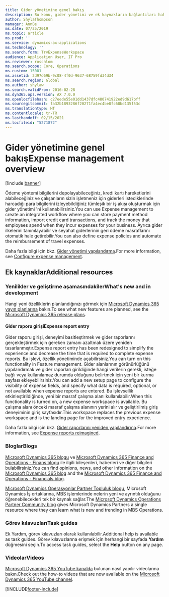 ```yaml
---
title: Gider yönetimine genel bakış
description: Bu konu, gider yönetimi ve ek kaynakların bağlantıları hakkında genel bilgiler sağlar. Ödeme yöntemi bilgilerini depolayabileceğiniz, kredi kartı hareketlerini alabileceğiniz ve çalışanların sizin işletmeniz için giderleri istediklerinde harcadığı para bilgilerini izleyebildiğiniz tümleşik bir iş akışı oluşturmak için gider yönetimi 'ni kullanabilirsiniz.
author: ShylaThompson
manager: AnnBe
ms.date: 07/25/2019
ms.topic: article
ms.prod: ''
ms.service: dynamics-ax-applications
ms.technology: ''
ms.search.form: TrvExpenseWorkspace
audience: Application User, IT Pro
ms.reviewer: roschlom
ms.search.scope: Core, Operations
ms.custom: 15001
ms.assetid: 2d97d69b-9c08-4f0d-9637-68759fd34d34
ms.search.region: Global
ms.author: shylaw
ms.search.validFrom: 2016-02-28
ms.dyn365.ops.version: AX 7.0.0
ms.openlocfilehash: c27eede55e01dd1437dfc480741922ed9d617bff
ms.sourcegitcommit: fa32b1893286f20271fa4ec4be8fc68bd135f53c
ms.translationtype: HT
ms.contentlocale: tr-TR
ms.lasthandoff: 02/15/2021
ms.locfileid: "5271872"
---
```

# <a name="expense-management-overview"></a><span data-ttu-id="818c8-104">Gider yönetimine genel bakış</span><span class="sxs-lookup"><span data-stu-id="818c8-104">Expense management overview</span></span>

[!include [banner](../includes/banner.md)]

<span data-ttu-id="818c8-105">Ödeme yöntemi bilgilerini depolayabileceğiniz, kredi kartı hareketlerini alabileceğiniz ve çalışanların sizin işletmeniz için giderleri istediklerinde harcadığı para bilgilerini izleyebildiğiniz tümleşik bir iş akışı oluşturmak için gider yönetimi 'ni kullanabilirsiniz.</span><span class="sxs-lookup"><span data-stu-id="818c8-105">You can use Expense management to create an integrated workflow where you can store payment method information, import credit card transactions, and track the money that employees spend when they incur expenses for your business.</span></span> <span data-ttu-id="818c8-106">Ayrıca gider ilkelerini tanımlayabilir ve seyahat giderlerinin geri ödeme masraflarını otomatik hale getirebilir.</span><span class="sxs-lookup"><span data-stu-id="818c8-106">You can also define expense policies and automate the reimbursement of travel expenses.</span></span>

<span data-ttu-id="818c8-107">Daha fazla bilgi için bkz. [Gider yönetimi yapılandırma](plan-expense-management.md).</span><span class="sxs-lookup"><span data-stu-id="818c8-107">For more information, see [Configure expense management](plan-expense-management.md).</span></span>

## <a name="additional-resources"></a><span data-ttu-id="818c8-108">Ek kaynaklar</span><span class="sxs-lookup"><span data-stu-id="818c8-108">Additional resources</span></span>

### <a name="whats-new-and-in-development"></a><span data-ttu-id="818c8-109">Yenilikler ve geliştirme aşamasındakiler</span><span class="sxs-lookup"><span data-stu-id="818c8-109">What's new and in development</span></span>

<span data-ttu-id="818c8-110">Hangi yeni özelliklerin planlandığınızı görmek için [Microsoft Dynamics 365 yayın planlarına](https://go.microsoft.com/fwlink/?linkid=2010158) bakın.</span><span class="sxs-lookup"><span data-stu-id="818c8-110">To see what new features are planned, see the [Microsoft Dynamics 365 release plans](https://go.microsoft.com/fwlink/?linkid=2010158).</span></span>

#### <a name="expense-report-entry"></a><span data-ttu-id="818c8-111">Gider raporu girişi</span><span class="sxs-lookup"><span data-stu-id="818c8-111">Expense report entry</span></span>

<span data-ttu-id="818c8-112">Gider raporu girişi, deneyimi basitleştirmek ve gider raporlarını gerçekleştirmek için gereken zamanı azaltmak üzere yeniden tasarlanmıştır.</span><span class="sxs-lookup"><span data-stu-id="818c8-112">Expense report entry has been redesigned to simplify the experience and decrease the time that is required to complete expense reports.</span></span> <span data-ttu-id="818c8-113">Bu işlevi, özellik yönetiminde açabilirsiniz.</span><span class="sxs-lookup"><span data-stu-id="818c8-113">You can turn on this functionality in Feature management.</span></span> <span data-ttu-id="818c8-114">Gider alanlarının görünürlüğünü yapılandırmak ve gider raporları girildiğinde hangi verilerin gerekli, isteğe bağlı veya kullanılamaz durumda olduğunu belirtmek için yeni bir kurma sayfası ekleyebilirsiniz.</span><span class="sxs-lookup"><span data-stu-id="818c8-114">You can add a new setup page to configure the visibility of expense fields, and specify what data is required, optional, or not available when expense reports are entered.</span></span> <span data-ttu-id="818c8-115">Bu işlevsellik etkinleştirildiğinde, yeni bir masraf çalışma alanı kullanılabilir.</span><span class="sxs-lookup"><span data-stu-id="818c8-115">When this functionality is turned on, a new expense workspace is available.</span></span> <span data-ttu-id="818c8-116">Bu çalışma alanı önceki masraf çalışma alanının yerini alır ve geliştirilmiş giriş deneyiminin giriş sayfasıdır.</span><span class="sxs-lookup"><span data-stu-id="818c8-116">This workspace replaces the previous expense workspace and is the landing page for the improved entry experience.</span></span>

<span data-ttu-id="818c8-117">Daha fazla bilgi için bkz. [Gider raporlarını yeniden yapılandırma](ExpenseWorkspaceNew.md).</span><span class="sxs-lookup"><span data-stu-id="818c8-117">For more information, see [Expense reports reimagined](ExpenseWorkspaceNew.md).</span></span>

### <a name="blogs"></a><span data-ttu-id="818c8-118">Bloglar</span><span class="sxs-lookup"><span data-stu-id="818c8-118">Blogs</span></span>

<span data-ttu-id="818c8-119">[Microsoft Dynamics 365 blogu](https://community.dynamics.com/b/msftdynamicsblog?c=Enterprise) ve [Microsoft Dynamics 365 Finance and Operations - Finans blogu](https://community.dynamics.com/365/financeandoperations/b/financials) ile ilgili bileşenleri, haberleri ve diğer bilgileri bulabilirsiniz.</span><span class="sxs-lookup"><span data-stu-id="818c8-119">You can find opinions, news, and other information on the [Microsoft Dynamics 365 blog](https://community.dynamics.com/b/msftdynamicsblog?c=Enterprise) and the [Microsoft Dynamics 365 Finance and Operations - Financials blog](https://community.dynamics.com/365/financeandoperations/b/financials).</span></span>

<span data-ttu-id="818c8-120">[Microsoft Dynamics Operasyonlar Partner Topluluk blogu](https://community.dynamics.com/partner/b/operationspartnercommunityblog), Microsoft Dynamics İş ortaklarına, MBS işlemlerinde nelerin yeni ve ayrıntılı olduğunu öğrenebilecekleri tek bir kaynak sağlar.</span><span class="sxs-lookup"><span data-stu-id="818c8-120">The [Microsoft Dynamics Operations Partner Community blog](https://community.dynamics.com/partner/b/operationspartnercommunityblog) gives Microsoft Dynamics Partners a single resource where they can learn what is new and trending in MBS Operations.</span></span>

### <a name="task-guides"></a><span data-ttu-id="818c8-121">Görev kılavuzları</span><span class="sxs-lookup"><span data-stu-id="818c8-121">Task guides</span></span>

<span data-ttu-id="818c8-122">Ek Yardım, görev kılavuzları olarak kullanılabilir.</span><span class="sxs-lookup"><span data-stu-id="818c8-122">Additional help is available as task guides.</span></span> <span data-ttu-id="818c8-123">Görev kılavuzlarına erişmek için herhangi bir sayfada **Yardım** düğmesini seçin.</span><span class="sxs-lookup"><span data-stu-id="818c8-123">To access task guides, select the **Help** button on any page.</span></span>

### <a name="videos"></a><span data-ttu-id="818c8-124">Videolar</span><span class="sxs-lookup"><span data-stu-id="818c8-124">Videos</span></span>

<span data-ttu-id="818c8-125">[Microsoft Dynamics 365 YouTube kanalda](https://www.youtube.com/channel/UCJGCg4rB3QSs8y_1FquelBQ) bulunan nasıl yapılır videolarına bakın.</span><span class="sxs-lookup"><span data-stu-id="818c8-125">Check out the how-to videos that are now available on the [Microsoft Dynamics 365 YouTube channel](https://www.youtube.com/channel/UCJGCg4rB3QSs8y_1FquelBQ).</span></span>


[!INCLUDE[footer-include](../includes/footer-banner.md)]